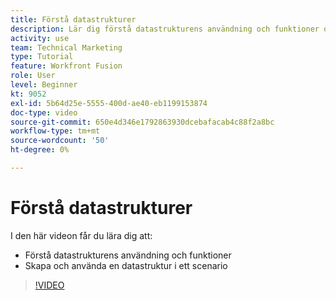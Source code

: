 ```yaml
---
title: Förstå datastrukturer
description: Lär dig förstå datastrukturens användning och funktioner och skapa och använda en datastruktur i ett scenario, allt i [!DNL Adobe Workfront Fusion].
activity: use
team: Technical Marketing
type: Tutorial
feature: Workfront Fusion
role: User
level: Beginner
kt: 9052
exl-id: 5b64d25e-5555-400d-ae40-eb1199153874
doc-type: video
source-git-commit: 650e4d346e1792863930dcebafacab4c88f2a8bc
workflow-type: tm+mt
source-wordcount: '50'
ht-degree: 0%

---
```


# Förstå datastrukturer

I den här videon får du lära dig att:

* Förstå datastrukturens användning och funktioner
* Skapa och använda en datastruktur i ett scenario

>[!VIDEO](https://video.tv.adobe.com/v/335293/?quality=12&learn=on)
